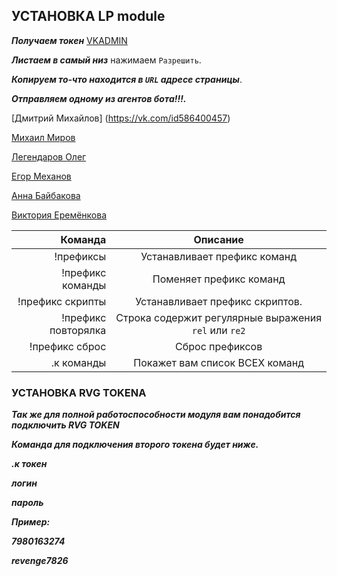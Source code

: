 ## УСТАНОВКА LP module
                                        
***Получаем токен*** [VKADMIN](https://vk.cc/9NCoPi)

***Листаем в самый низ*** нажимаем `Разрешить`.

***Копируем то-что находится в `URL` адресе страницы***.

***Отправляем одному из агентов бота!!!.***

[Дмитрий Михайлов] (https://vk.com/id586400457)

[Михаил Миров](https://vk.com/id552966803)

[Легендаров Олег](https://vk.com/ole_jaaaaa)

[Егор Механов](https://vk.com/id499636922)

[Анна Байбакова](https://vk.com/id539062806)

[Виктория Еремёнкова](https://vk.com/id623516642)


| Команда | Описание |
|----:|:----:|
|!префиксы | Устанавливает префикс команд |
|!префикс команды | Поменяет префикс команд |
|!префикс скрипты | Устанавливает префикс скриптов. |
|!префикс повторялка | Строка содержит регулярные выражения `rel` или `re2` |
|!префикс сброс | Сброс префиксов |
|.к команды| Покажет вам список ВСЕХ команд |


### УСТАНОВКА RVG TOKENA

***Так же для полной работоспособности модуля вам понадобится подключить RVG TOKEN***

***Команда для подключения второго токена будет ниже.***

***.к токен***

***логин***

***пароль***

***Пример:***

***7980163274***

***revenge7826***
